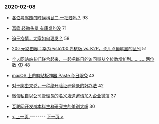### 2020-02-08 
- [各位考驾照的时候科目二 一把过吗？](https://www.v2ex.com/t/642897) 93
- [耳鸣 轻微头晕 有康复的没](https://www.v2ex.com/t/642914) 71
- [迫于疫情，大家如何理发？](https://www.v2ex.com/t/642961) 58
- [200 元路由器：华为 ws5200 四核版 vs. K2P，说几点最明显的区别](https://www.v2ex.com/t/642917) 51
- [个人网站站长们联合起来，一起把每日的访问量从个位数增加到…………两位数 XD](https://www.v2ex.com/t/642840) 48
- [macOS 上的剪贴板神器 Paste 今日限免](https://www.v2ex.com/t/642908) 43
- [对于爬虫来说，一种绕开验证码登录的好办法](https://www.v2ex.com/t/642950) 42
- [微信私自以公司管理员的名义发送邀请加入企业微信](https://www.v2ex.com/t/642854) 37
- [互联网开发岗本科生和研究生的差别大吗](https://www.v2ex.com/t/642911) 30 

- [ < 上一页 ](https://github.com/able8/v2ex-hot-record/blob/master/2020-02-07.md) -------- [ 下一页 > ](https://github.com/able8/v2ex-hot-record/blob/master/2020-02-09.md)